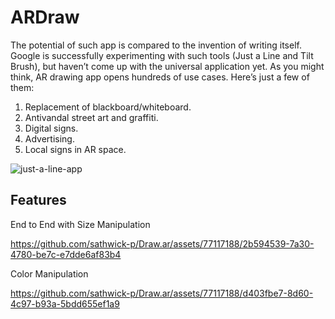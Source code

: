 # ARDraw

The potential of such app is compared to the invention of writing itself. Google is successfully experimenting with such tools (Just a Line and Tilt Brush), but haven’t come up with the universal application yet.
As you might think, AR drawing app opens hundreds of use cases. Here’s just a few of them:

1. Replacement of blackboard/whiteboard.
2. Antivandal street art and graffiti.
3. Digital signs.
4. Advertising.
5. Local signs in AR space.
   
![just-a-line-app](https://github.com/sathwick-p/Draw.ar/assets/77117188/25ff1268-dcf2-464d-97cf-48a4db6c44f1)

## Features

End to End with Size Manipulation

https://github.com/sathwick-p/Draw.ar/assets/77117188/2b594539-7a30-4780-be7c-e7dde6af83b4

Color Manipulation

https://github.com/sathwick-p/Draw.ar/assets/77117188/d403fbe7-8d60-4c97-b93a-5bdd655ef1a9



